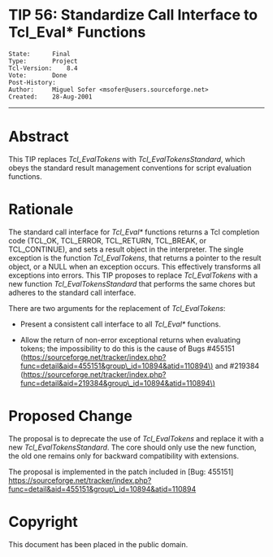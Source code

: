 # TIP 56: Standardize Call Interface to Tcl_Eval* Functions
	State:		Final
	Type:		Project
	Tcl-Version:	8.4
	Vote:		Done
	Post-History:	
	Author:		Miguel Sofer <msofer@users.sourceforge.net>
	Created:	28-Aug-2001
-----

# Abstract

This TIP replaces _Tcl\_EvalTokens_ with _Tcl\_EvalTokensStandard_,
which obeys the standard result management conventions for script
evaluation functions.

# Rationale

The standard call interface for _Tcl\_Eval\*_ functions returns a Tcl
completion code \(TCL\_OK, TCL\_ERROR, TCL\_RETURN, TCL\_BREAK, or
TCL\_CONTINUE\), and sets a result object in the interpreter.  The
single exception is the function _Tcl\_EvalTokens_, that returns a
pointer to the result object, or a NULL when an exception occurs.
This effectively transforms all exceptions into errors.  This TIP
proposes to replace _Tcl\_EvalTokens_ with a new function
_Tcl\_EvalTokensStandard_ that performs the same chores but adheres
to the standard call interface.

There are two arguments for the replacement of _Tcl\_EvalTokens_:

   * Present a consistent call interface to all _Tcl\_Eval\*_
     functions.

   * Allow the return of non-error exceptional returns when evaluating
     tokens; the impossibility to do this is the cause of Bugs \#455151
\(<https://sourceforge.net/tracker/index.php?func=detail&aid=455151&group\_id=10894&atid=110894\)>
     and \#219384
\(<https://sourceforge.net/tracker/index.php?func=detail&aid=219384&group\_id=10894&atid=110894\)>

# Proposed Change

The proposal is to deprecate the use of _Tcl\_EvalTokens_ and replace
it with a new _Tcl\_EvalTokensStandard_. The core should only use the
new function, the old one remains only for backward compatibility with
extensions.

The proposal is implemented in the patch included in [Bug: 455151]
<https://sourceforge.net/tracker/index.php?func=detail&aid=455151&group\_id=10894&atid=110894>

# Copyright

This document has been placed in the public domain.

